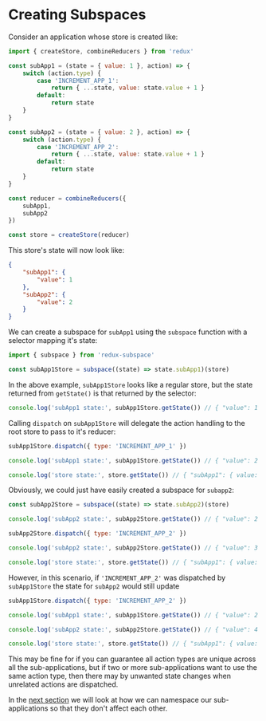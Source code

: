 # Creating Subspaces

Consider an application whose store is created like:

```javascript
import { createStore, combineReducers } from 'redux'

const subApp1 = (state = { value: 1 }, action) => {
    switch (action.type) {
        case 'INCREMENT_APP_1':
            return { ...state, value: state.value + 1 }
        default:
            return state
    }
}

const subApp2 = (state = { value: 2 }, action) => {
    switch (action.type) {
        case 'INCREMENT_APP_2':
            return { ...state, value: state.value + 1 }
        default:
            return state
    }
}

const reducer = combineReducers({
    subApp1,
    subApp2
})

const store = createStore(reducer)
```

This store's state will now look like:

```json
{
    "subApp1": {
        "value": 1
    },
    "subApp2": {
        "value": 2
    }
}
```

We can create a subspace for `subApp1` using the `subspace` function with a selector mapping it's state:

```javascript
import { subspace } from 'redux-subspace'

const subApp1Store = subspace((state) => state.subApp1)(store)
```

In the above example, `subApp1Store` looks like a regular store, but the state returned from `getState()` is that returned by the selector:

```javascript
console.log('subApp1 state:', subApp1Store.getState()) // { "value": 1 }
```

Calling `dispatch` on `subApp1Store` will delegate the action handling to the root store to pass to it's reducer:

```javascript
subApp1Store.dispatch({ type: 'INCREMENT_APP_1' })

console.log('subApp1 state:', subApp1Store.getState()) // { "value": 2 }

console.log('store state:', store.getState()) // { "subApp1": { value: 2 }, "subApp2": { value: 2 } }
```

Obviously, we could just have easily created a subspace for `subapp2`:

```javascript
const subApp2Store = subspace((state) => state.subApp2)(store)

console.log('subApp2 state:', subApp2Store.getState()) // { "value": 2 }

subApp2Store.dispatch({ type: 'INCREMENT_APP_2' })

console.log('subApp2 state:', subApp2Store.getState()) // { "value": 3 }

console.log('store state:', store.getState()) // { "subApp1": { value: 2 }, "subApp2": { value: 3 } }
```

However, in this scenario, if `'INCREMENT_APP_2'` was dispatched by `subApp1Store` the state for `subApp2` would still update

```javascript
subApp1Store.dispatch({ type: 'INCREMENT_APP_2' })

console.log('subApp1 state:', subApp1Store.getState()) // { "value": 2 }

console.log('subApp2 state:', subApp2Store.getState()) // { "value": 4 }

console.log('store state:', store.getState()) // { "subApp1": { value: 2 }, "subApp2": { value: 4 } }
```

This may be fine for if you can guarantee all action types are unique across all the sub-applications, but if two or more sub-applications want to use the same action type, then there may by unwanted state changes when unrelated actions are dispatched.

In the [next section](/docs/basics/Namespacing.md) we will look at how we can namespace our sub-applications so that they don't affect each other.
